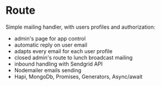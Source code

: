 # Route
Simple mailing handler, with users profiles and authorization:
- admin's page for app control
- automatic reply on user email
- adapts every email for each user profile
- closed admin's route to lunch broadcast mailing
- inbound handling with Sendgrid API
- Nodemailer emails sending
- Hapi, MongoDb, Promises, Generators, Async/await
